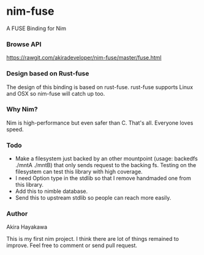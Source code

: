 # nim-fuse

A FUSE Binding for Nim

### Browse API

https://rawgit.com/akiradeveloper/nim-fuse/master/fuse.html

### Design based on Rust-fuse

The design of this binding is based on rust-fuse.
rust-fuse supports Linux and OSX so nim-fuse will catch up too.

### Why Nim?

Nim is high-performance but even safer than C.
That's all. Everyone loves speed.

### Todo

* Make a filesystem just backed by an other mountpoint
  (usage: backedfs ./mntA ./mntB) that only sends request 
  to the backing fs. Testing on the filesystem can test 
  this library with high coverage.  
* I need Option type in the stdlib so that I remove
  handmaded one from this library.  
* Add this to nimble database.  
* Send this to upstream stdlib so people can reach
  more easily.  

### Author

Akira Hayakawa

This is my first nim project.
I think there are lot of things remained to improve.
Feel free to comment or send pull request.
